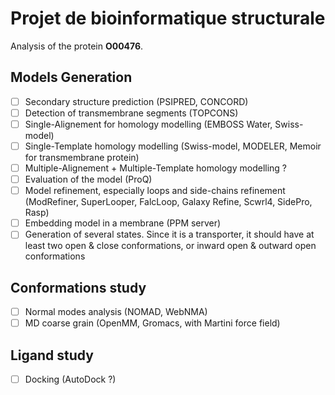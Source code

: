 # Projet de bioinformatique structurale
Analysis of the protein **O00476**.

## Models Generation
- [ ] Secondary structure prediction (PSIPRED, CONCORD)
- [ ] Detection of transmembrane segments (TOPCONS)
- [ ] Single-Alignement for homology modelling (EMBOSS Water, Swiss-model)
- [ ] Single-Template homology modelling (Swiss-model, MODELER, Memoir for transmembrane protein)
- [ ] Multiple-Alignement + Multiple-Template homology modelling ?
- [ ] Evaluation of the model (ProQ)
- [ ] Model refinement, especially loops and side-chains refinement (ModRefiner, SuperLooper, FalcLoop, Galaxy Refine, Scwrl4, SidePro, Rasp)
- [ ] Embedding model in a membrane (PPM server)
- [ ] Generation of several states. Since it is a transporter, it should have at least two open & close conformations, or inward open & outward open conformations

## Conformations study
- [ ] Normal modes analysis (NOMAD, WebNMA)
- [ ] MD coarse grain (OpenMM, Gromacs, with Martini force field)

## Ligand study
- [ ] Docking (AutoDock ?)

